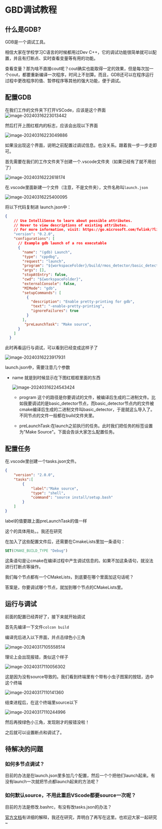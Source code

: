 # GBD调试教程

## 什么是GDB?

GDB是一个调试工具。

相信大家在学校学习C语言的时候都用过Dev C++，它的调试功能很简单就可以配置，并且有打断点、实时查看变量等有用的功能。

查看变量？那为啥不直接cout呢？cout确实也能取得一定的效果，但是每次加一个cout，都要重新编译一次程序，时间上不划算。而且，GDB还可以在程序运行过程中更改程序的值、暂停程序等其他的强大功能，便于调试。

## 配置GDB

在我们工作的文件夹下打开VSCode，应该是这个界面![image-20240316223013442](imgs/GDB_Image/image-20240316223013442.png)

然后打开上图红框内的标志，应该会出现以下界面

![image-20240316223049886](imgs/GDB_Image/image-20240316223049886.png)



如果没出现这个界面，说明之前配置过调试信息。也没关系。跟着我一步一步走即可。



首先需要在我们的工作文件夹下创建一个.vscode文件夹（如果已经有了就不用创了）

![image-20240316222618174](imgs/GDB_Image/image-20240316222618174.png)

在.vscode里面新建一个文件（注意，不是文件夹），文件名称叫```launch.json```

![image-20240316225400095](imgs/GDB_Image/image-20240316225400095.png)

将以下代码复制进 launch.json中：

```json
{
    // Use IntelliSense to learn about possible attributes.
    // Hover to view descriptions of existing attributes.
    // For more information, visit: https://go.microsoft.com/fwlink/?linkid=830387
    "version": "0.2.0",
    "configurations": [
      // Example gdb launch of a ros executable
      {
        "name": "(gdb) Launch",
        "type": "cppdbg",
        "request": "launch",
        "program": "${workspaceFolder}/build/rmos_detector/basic_detector",//"${workspaceFolder}/build/rmos_processer/processer",
        "args": [],
        "stopAtEntry": false,
        "cwd": "${workspaceFolder}",
        "externalConsole": false,
        "MIMode": "gdb",
        "setupCommands": [
          {
            "description": "Enable pretty-printing for gdb",
            "text": "-enable-pretty-printing",
            "ignoreFailures": true
          }
        ],
         "preLaunchTask": "Make source",
      }
    ]
  }
```



此时再看运行与调试，可以看到已经变成这样子了

![image-20240316223917931](imgs/GDB_Image/image-20240316223917931.png)

 launch.json中，需要注意几个参数



- name	就是到时候显示在下图红框框里面的东西

  ![image-20240316224543424](imgs/GDB_Image/image-20240316224543424.png)

  - program 这个的路径是你要调试的文件，被编译后生成的二进制文件。比如我要调试的是basic_detector节点，而basic_detector节点内的文件被cmake编译后生成的二进制文件叫basic_detector，于是就这么导入了。不同节点的文件一般都在build文件夹里。
  
  - preLaunchTask:在launch之前执行的任务。此时我们把任务的标签设置为"Make Source"。下面会告诉大家怎么配置任务。
  
    

## 配置任务

在.vscode里创建一个tasks.json文件。

```json
{
    "version": "2.0.0",
    "tasks":[
        {
            "label":"Make source",
            "type": "shell",
            "command": "source install/setup.bash"
        }
    ]
}
```

label的值要跟上面preLaunchTask的值一样

这个的具体用处。。我还在研究

在加入了这些配置文件后，还需要在CmakeLists里加一条语句：

```cmake
SET(CMAKE_BUILD_TYPE "Debug") 
```

这条语句是让cmake在编译过程中产生调试信息的。如果不加这条语句，就没法进行打断点等操作。

我们每个节点都有一个CMakeLists，到底要在哪个里面加这句话呢？

答案是，你要调试哪个节点，就加到哪个节点的CMakeLists里。



## 运行与调试

前面的配置已经弄好了，接下来就开始调试

首先先编译一下文件```colcon build```

编译完后进入以下界面，并点击绿色小三角

![image-20240317105558514](imgs/GDB_Image/image-20240317105558514.png)

理论上会出现报错，类似这个样子

![image-20240317110056302](imgs/GDB_Image/image-20240317110056302.png)

这是因为没有source导致的。我们看到终端里有个带有小虫子图案的按钮，选中这个终端

![image-20240317110141360](imgs/GDB_Image/image-20240317110141360.png)

结束进程后，在这个终端里source以下

![image-20240317110244996](imgs/GDB_Image/image-20240317110244996.png)

然后再按绿色小三角，发现刚才的报错没啦！

之后就可以设置断点和调试了。

## 待解决的问题
### 如何多节点调试？  
目前的办法是在launch.json里多加几个配置，然后一个个把他们launch起来。有没有launch一次就把节点都launch起来的方法呢？

### 如何默认source，不用此重启VScode都要source一次呢？  
目前的方法是修改.bashrc，有没有改tasks.json的办法？

[官方文档](https://code.visualstudio.com/docs/editor/debugging#_data-inspection)有详细的解释，我还在研究，弄明白了再写在这里。也欢迎大家一起研究~